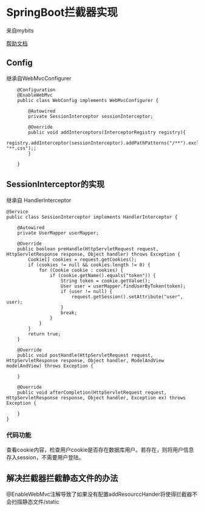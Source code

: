 # SpringBoot拦截器实现
来自mybits 

[帮助文档](https://docs.spring.io/spring/docs/5.0.3.RELEASE/spring-framework-reference/web.html#mvc-handlermapping-interceptor)

## Config
继承自WebMvcConfigurer


		@Configuration
		@EnableWebMvc
		public class WebConfig implements WebMvcConfigurer {
		
		    @Autowired
		    private SessionInterceptor sessionInterceptor;
		
		    @Override
		    public void addInterceptors(InterceptorRegistry registry){
		        registry.addInterceptor(sessionInterceptor).addPathPatterns("/**").excludePathPatterns("**.js", "**.css");;
		    }
		
		}


## SessionInterceptor的实现
继承自 HandlerInterceptor

	
	@Service
	public class SessionInterceptor implements HandlerInterceptor {
	
	    @Autowired
	    private UserMapper userMapper;
	
	    @Override
	    public boolean preHandle(HttpServletRequest request, HttpServletResponse response, Object handler) throws Exception {
	        Cookie[] cookies = request.getCookies();
	        if (cookies != null && cookies.length != 0) {
	            for (Cookie cookie : cookies) {
	                if (cookie.getName().equals("token")) {
	                    String token = cookie.getValue();
	                    User user = userMapper.findUserByToken(token);
	                    if (user != null) {
	                        request.getSession().setAttribute("user", user);
	                    }
	                    break;
	                }
	            }
	        }
	        return true;
	    }
	
	    @Override
	    public void postHandle(HttpServletRequest request, HttpServletResponse response, Object handler, ModelAndView modelAndView) throws Exception {
	
	    }
	
	    @Override
	    public void afterCompletion(HttpServletRequest request, HttpServletResponse response, Object handler, Exception ex) throws Exception {
	
	    }
	}
### 代码功能
查看cookie内容，检查用户cookie是否存在数据库用户。若存在，则将用户信息存入session，不需要用户登陆。

## 解决拦截器拦截静态文件的办法

@EnableWebMvc注解导致了如果没有配置addResourccHander将使得拦截器不会扫描静态文件/static